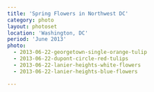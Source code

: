 ```yaml
---
title: 'Spring Flowers in Northwest DC'
category: photo
layout: photoset
location: 'Washington, DC'
period: 'June 2013'
photo:
  - 2013-06-22-georgetown-single-orange-tulip
  - 2013-06-22-dupont-circle-red-tulips
  - 2013-06-22-lanier-heights-white-flowers
  - 2013-06-22-lanier-heights-blue-flowers

---
```

